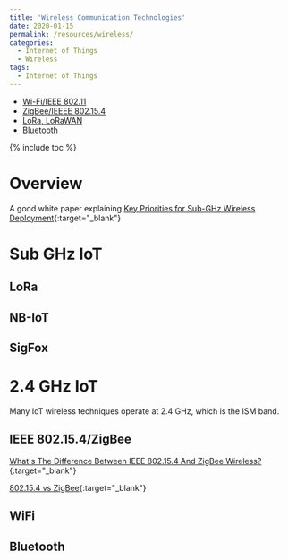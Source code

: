 ```yaml
---
title: 'Wireless Communication Technologies'
date: 2020-01-15
permalink: /resources/wireless/
categories:
  - Internet of Things
  - Wireless
tags:
  - Internet of Things
---
```


* [Wi-Fi/IEEE 802.11](/resources/wireless/wifi/)
* [ZigBee/IEEEE 802.15.4](/resources/wireless/zigbee/)
* [LoRa, LoRaWAN](/resources/wireless/lora-lorawan/)
* [Bluetooth](/resources/wireless/bluetooth/)

{% include toc %}

# Overview
A good white paper explaining 
[Key Priorities for Sub-GHz Wireless Deployment]([https://www.silabs.com/documents/public/white-papers/Key-Priorities-for-Sub-GHz-Wireless-Deployments.pdf){:target="_blank"}

# Sub GHz IoT
## LoRa
## NB-IoT
## SigFox

# 2.4 GHz IoT
Many IoT wireless techniques operate at 2.4 GHz, which is the ISM band.

## IEEE 802.15.4/ZigBee

[What's The Difference Between IEEE 802.15.4 And ZigBee Wireless?](https://www.electronicdesign.com/unused/article/21796046/whats-the-difference-between-ieee-802154-and-zigbee-wireless){:target="_blank"}

[802.15.4 vs ZigBee](http://www.libelium.com/802-15-4-vs-zigbee/){:target="_blank"}

## WiFi 

## Bluetooth




